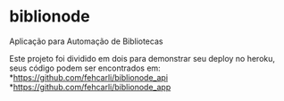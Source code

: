 # biblionode
Aplicação para Automação de Bibliotecas

Este projeto foi dividido em dois para demonstrar seu deploy no heroku, seus código podem ser encontrados em:
*https://github.com/fehcarli/biblionode_api
*https://github.com/fehcarli/biblionode_app
